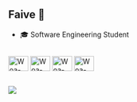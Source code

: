 ## Faive 🦈


- 🎓 Software Engineering Student



##




<div style="display: inline_block"<br>
  <img align="center" alt="Woa-CSS" height="30" width="40" <img src="https://cdn.jsdelivr.net/gh/devicons/devicon/icons/css3/css3-original.svg" />
  <img align="center" alt="Woa-HTML5" height="30" width="40" <img src="https://cdn.jsdelivr.net/gh/devicons/devicon/icons/html5/html5-original.svg" />
  <img align="center" alt="Woa-JS" height="30" width="40" <img src="https://cdn.jsdelivr.net/gh/devicons/devicon/icons/javascript/javascript-original.svg" />
  <img align="center" alt="Woa-JS" height="30" width="40" <img src="https://cdn.jsdelivr.net/gh/devicons/devicon/icons/php/php-plain.svg" />
          
                                 
></div>
##
<div>
 <a href = "mailto:wlissesdeoliveiraalmeida@gmail.com"><img src="https://img.shields.io/badge/Gmail-D14836?style=for-the-badge&logo=gmail&logoColor=white" target="_blank">
 </a>
</div>
